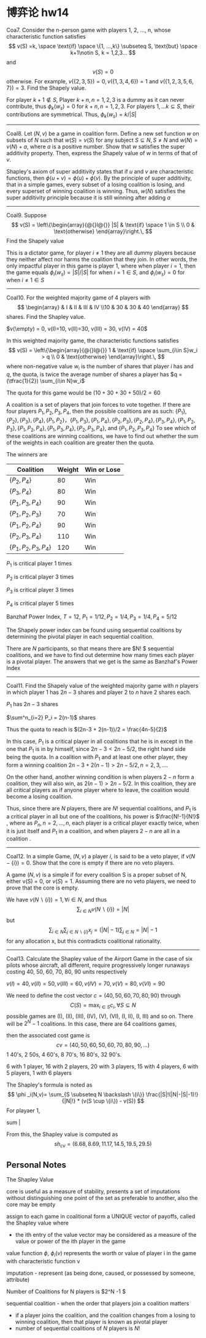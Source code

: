 # 博弈论 hw14

Coa7. Consider the n-person game with players 1, 2, ..., n, whose characteristic function satisfies 
$$
v(S) =k, \space \text{if} \space \{1, ...,k\} \subseteq S, \text{but} \space k+1\notin S, k = 1,2,3...
$$
and 
$$
v(S) = 0
$$
otherwise. For example, $v(\{2,3,5\}) = 0, v(\{1,3,4,6\})=1$ and $v(\{1,2,3,5,6,7\}) = 3$. Find the Shapely value.

For player $k+1\notin S$, Player $k + n, n = 1, 2, 3$ is a dummy as it can never contribute, thus $\phi_k(w_s)=0$ for $k+n, n = 1,2,3$. For players $1,...k \subseteq S$, their contributions are symmetrical. Thus, $\phi_k(w_s)=k/|S|$

<hr>

Coal8. Let $(N, v)$ be a game in coalition form. Define a new set function $w$ on subsets of $N$ such that $w(S)=v(S)$ for any subject $S \subseteq N, S \neq N$ and  $w(N) = v(N) + a$, where $a$ is a positive number. Show that $w$ satisfies the super additivity property. Then, express the Shapely value of $w$ in terms of that of $v$. 

Shapley's axiom of super additivity states that if $u$ and $v$ are characteristic functions, then $\phi(u+v)=\phi(u) + \phi(v)$. By the principle of super additivity, that in a simple games, every subset of a losing coalition is losing, and every superset of winning coalition is winning. Thus, $w(N)$ satisfies the super additivity principle because it is still winning after adding $a$

<hr>

Coal9. Suppose 
$$
v(S) = \left\{\begin{array}{@{}l@{}}
    |S| & \text{if} \space 1 \in S \\
    0 & \text{otherwise}
  \end{array}\right.\,
$$
Find the Shapely value

This is a dictator game, for player $i \neq 1$ they are all dummy players because they neither affect nor harms the coalition that they join. In other words, the only impactful player in this game is player 1, where when player $i=1$, then the game equals $\phi_i(w_s) = |S|/|S|$ for when $i= 1 \in S$, and $\phi_i(w_s)= 0$ for when $i \neq 1 \in S$

<hr>

Coal10. For the weighted majority game of 4 players with 
$$
\begin{array}  & I & II & III & IV \\10 & 30 & 30 & 40  \end{array}
$$
shares. Find the Shapley value.

$v(\empty) = 0, v(I)=10, v(II)=30, v(III) = 30, v(IV) = 40$

In this weighted majority game, the characteristic functions satisfies
$$
v(S) = \left\{\begin{array}{@{}l@{}}
    1 & \text{if} \space \sum_{i\in S}w_i > q \\
    0 & \text{otherwise}
  \end{array}\right.\,
$$
where non-negative value $w_i$ is the number of shares that player $i$ has and $q$, the quota, is twice the average number of shares a player has $q = (\tfrac{1}{2}) \sum_{i\in N}w_i$ 

The quota for this game would be $(10 + 30 + 30 + 50)/2 =60$

A coalition is a set of players that join forces to vote together. If there are four players $P_1, P_2, P_3, P_4$, then the possible coalitions are as such: $\{P_1\}, \{P_2\}, \{P_3\}, \{P_4\}, \{P_1, P_2\}， \{P_1, P_3\}, \{P_1, P_4\}, \{P_2,P_3\}, \{P_2, P_4\}, \{P_3, P_4\}, \{P_1, P_2,P_3\}, \{P_1, P_2, P_4\}, \{P_1, P_3, P_4\}, \{P_2, P_3, P_4\}$, and $\{P_1, P_2, P_3, P_4\}$ To see which of these coalitions are winning coalitions, we have to find out whether the sum of the weights in each coalition are greater then the quota.

The winners are 

| Coalition                | Weight | Win or Lose |
| ------------------------ | ------ | ----------- |
| $\{P_2, P_4\}$           | 80     | Win         |
| $\{P_3, P_4\}$           | 80     | Win         |
| $\{P_1, P_3, P_4\}$      | 90     | Win         |
| $\{P_1, P_2,P_3\}$       | 70     | Win         |
| $\{P_1, P_2, P_4\}$      | 90     | Win         |
| $\{P_2, P_3, P_4\}$      | 110    | Win         |
| $\{P_1, P_2, P_3, P_4\}$ | 120    | Win         |

$P_1$ is critical player 1 times

$P_2$ is critical player 3 times

$P_3$ is critical player 3 times

$P_4$ is critical player 5 times

Banzhaf Power Index, $T = 12$, $P_1 =1/12, P_2=1/4, P_3=1/4, P_4 =5/12$

The Shapely power index can be found using sequential coalitions by determining the pivotal player in each sequential coalition. 

There are $N$ participants, so that means there are $N! $ sequential coalitions, and we have to find out determine how many times each player is a pivotal player.  The answers that we get is the same as Banzhaf's Power Index

<hr>

Coal11. Find the Shapely value of the weighted majority game with $n$ players in which player $1$ has $2n-3$ shares and player $2$ to $n$ have $2$ shares each.

$P_1$ has $2n-3$ shares

$\sum^n_{i=2} P_i = 2(n-1)$ shares

Thus the quota to reach is $(2n-3 + 2(n-1))/2 = \frac{4n-5}{2}$

In this case, $P_1$ is a critical player in all coalitions that he is in except in the one that $P_1$ is in by himself, since $2n-3 < 2n - 5/2$, the right hand side being the quota. In a coalition with $P_1$ and at least one other player, they form a winning coalition $2n-3 + 2(n-1) > 2n -5/2, n = 2, 3, ...$. 

On the other hand, another winning condition is when players $2-n$ form a coalition, they will also win, as $2(n-1) > 2n-5/2$. In this coalition, they are all critical players as if anyone player where to leave, the coalition would become a losing coalition.  

Thus, since there are $N$ players, there are $N!$ sequential coalitions, and $P_1$ is a critical player in all but one of the coalitions, his power is $\frac{N!-1}{N!}$ , where as $P_n, n = 2,..., n$, each player is a critical player exactly twice, when it is just itself and $P_1$ in a coalition, and when players $2-n$ are all in a coalition .   

<hr>

Coal12. In a simple Game, $(N, v)$ a player $i$, is said to be a veto player, if $v(N-\{i\})=0$. Show that the core is empty if there are no veto players.

A game $(N,v)$ is a simple if for every coalition S is a proper subset of N, either v(S) = 0, or $v(S)= 1$. Assuming there are no veto players, we need to prove that the core is empty.

We have $v(N\backslash \{i\})=1, \forall i\in N$, and thus 
$$
\sum_{i\in N} {v(N\backslash \{i\})= |N|}
$$
 but 
$$
∑_{i∈N}∑_{j∈N∖\{i\}}x_j=(|N|−1)∑_{j\in N} = |N| - 1
$$
for any allocation x, but this contradicts coalitional rationality.

<hr>

Coal13. Calculate the Shapley value of the Airport Game in the case of six pilots whose aircraft, all different, require progressively longer runaways costing 40, 50, 60, 70, 80, 90 units respectively

$v(I) = 40, v(II) = 50, v(III) = 60, v(IV) = 70, v(V)=80, v(VI)=90$

We need to define the cost vector $c = (40, 50, 60, 70, 80, 90)$ through 
$$
C(S) = \max_{i\in S}{c_i}, \forall S \subseteq N
$$
possible games are (I), (II), (III), (IV), (V), (VI), (I, II), (I, III) and so on. There will be $2^N -1$ coalitions. In this case, there are 64 coalitions games, 

then the associated cost game is 
$$
cv = (40, 50, 60, 50, 60, 70, 80, 90, ...)
$$
1 40's, 2 50s, 4 60's, 8 70's, 16 80's, 32 90's. 

6 with 1 player, 16 with 2 players, 20 with 3 players,  15 with 4 players, 6 with 5 players, 1 with 6 players

The Shapley's formula is noted as 
$$
\phi _i(N,v)= \sum_{S \subseteq N \backslash \{i\}} \frac{|S|!(|N|-|S|-1)!}{|N|!} * (v(S \cup \{i\}) - v(S))
$$
For playaer 1, 

sum |

From this, the Shapley value is computed as 
$$
sh_{cv} = (6.68, 8.69, 11.17, 14.5, 19.5, 29.5)
$$






## Personal Notes

The Shapley Value

core is useful as a measure of stability, presents a set of imputations without distinguishing one point of the set as preferable to another, also the core may be empty

assign to each game in coalitional form a UNIQUE vector of payoffs, called the Shapley value where 

- the ith entry of the value vector may be considered as a measure of the value or power of the ith player in the game

value function $\phi$, $\phi_i(v)$ represents the worth or value of player i in the game with characteristic function v

 imputation - represent (as being done, caused, or possessed by someone, attribute)

Number of Coalitions for N players is $2^N -1 $

sequential coalition - when the order that players join a coalition matters

- if a player joins the coalition, and the coalition changes from a losing to winning coalition, then that player is known as pivotal player 
- number of sequential coalitions of $N$ players is $N!$

